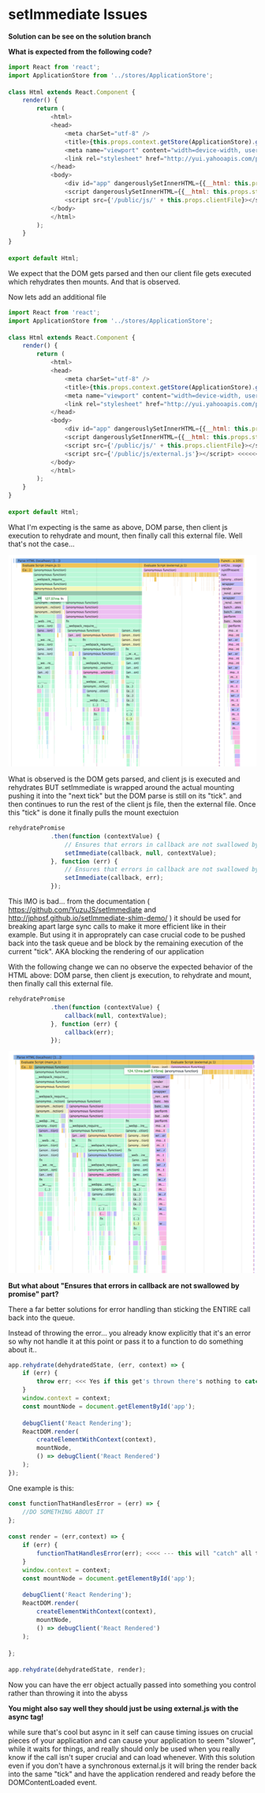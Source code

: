 # setImmediate Issues

__Solution can be see on the solution branch__

__What is expected from the following code?__

``` javascript
import React from 'react';
import ApplicationStore from '../stores/ApplicationStore';

class Html extends React.Component {
    render() {
        return (
            <html>
            <head>
                <meta charSet="utf-8" />
                <title>{this.props.context.getStore(ApplicationStore).getPageTitle()}</title>
                <meta name="viewport" content="width=device-width, user-scalable=no" />
                <link rel="stylesheet" href="http://yui.yahooapis.com/pure/0.5.0/pure-min.css" />
            </head>
            <body>
                <div id="app" dangerouslySetInnerHTML={{__html: this.props.markup}}></div>
                <script dangerouslySetInnerHTML={{__html: this.props.state}}></script>
                <script src={'/public/js/' + this.props.clientFile}></script>
            </body>
            </html>
        );
    }
}

export default Html;

```

We expect that the DOM gets parsed and then our client file gets executed which rehydrates then mounts. And that is observed.

Now lets add an additional file

``` javascript
import React from 'react';
import ApplicationStore from '../stores/ApplicationStore';

class Html extends React.Component {
    render() {
        return (
            <html>
            <head>
                <meta charSet="utf-8" />
                <title>{this.props.context.getStore(ApplicationStore).getPageTitle()}</title>
                <meta name="viewport" content="width=device-width, user-scalable=no" />
                <link rel="stylesheet" href="http://yui.yahooapis.com/pure/0.5.0/pure-min.css" />
            </head>
            <body>
                <div id="app" dangerouslySetInnerHTML={{__html: this.props.markup}}></div>
                <script dangerouslySetInnerHTML={{__html: this.props.state}}></script>
                <script src={'/public/js/' + this.props.clientFile}></script>
                <script src={'/public/js/external.js'}></script> <<<<<< ADDITIONAL FILE
            </body>
            </html>
        );
    }
}

export default Html;

```

What I'm expecting is the same as above, DOM parse, then client js execution to rehydrate and mount, then finally call this external file. Well that's not the case...

![Current Observation](/doc/images/Current.png)

What is observed is the DOM gets parsed, and client js is executed and rehydrates BUT setImmediate is wrapped around the actual mounting pushing it into the "next tick" but the DOM parse is still on its "tick". and then continues to run the rest of the client js file, then the external file. Once this "tick" is done it finally pulls the mount exectuion

``` javascript
rehydratePromise
            .then(function (contextValue) {
                // Ensures that errors in callback are not swallowed by promise
                setImmediate(callback, null, contextValue);             
            }, function (err) {
                // Ensures that errors in callback are not swallowed by promise
                setImmediate(callback, err); 
            });
```

This IMO is bad... from the documentation ( https://github.com/YuzuJS/setImmediate and http://jphpsf.github.io/setImmediate-shim-demo/ ) it should be used for breaking apart large sync calls to make it more efficient like in their example. But using it in approprately can case crucial code to be pushed back into the task queue and be block by the remaining execution of the current "tick". AKA blocking the rendering of our application


With the following change we can no observe the expected behavior of the HTML above: DOM parse, then client js execution, to rehydrate and mount, then finally call this external file.


``` javascript
rehydratePromise
            .then(function (contextValue) {                           
                callback(null, contextValue);
            }, function (err) {                           
                callback(err);
            });
```

![Solution Observation](/doc/images/Solution.png)

__But what about "Ensures that errors in callback are not swallowed by promise" part?__

There a far better solutions for error handling than sticking the ENTIRE call back into the queue.

Instead of throwing the error... you already know explicitly that it's an error so why not handle it at this point or pass it to a function to do something about it..

``` javascript
app.rehydrate(dehydratedState, (err, context) => {
    if (err) {
        throw err; <<< Yes if this get's thrown there's nothing to catch it oh now what will we do!?
    }
    window.context = context;
    const mountNode = document.getElementById('app');

    debugClient('React Rendering');
    ReactDOM.render(
        createElementWithContext(context),
        mountNode,
        () => debugClient('React Rendered')
    );
});
```

One example is this:

``` javascript
const functionThatHandlesError = (err) => {
    //DO SOMETHING ABOUT IT
};

const render = (err,context) => {
    if (err) {
        functionThatHandlesError(err); <<<< --- this will "catch" all the errors you have
    }
    window.context = context;
    const mountNode = document.getElementById('app');

    debugClient('React Rendering');
    ReactDOM.render(
        createElementWithContext(context),
        mountNode,
        () => debugClient('React Rendered')
    );
    
};

app.rehydrate(dehydratedState, render);
```

Now you can have the err object actually passed into something you control rather than throwing it into the abyss

__You might also say well they should just be using external.js with the async tag!__ 

while sure that's cool but async in it self can cause timing issues on crucial pieces of your application and can cause your application to seem "slower", while it waits for things, and really should only be used when you really know if the call isn't super crucial and can load whenever. With this solution even if you don't have a synchronous external.js it will bring the render back into the same "tick" and have the application rendered and ready before the DOMContentLoaded event.
